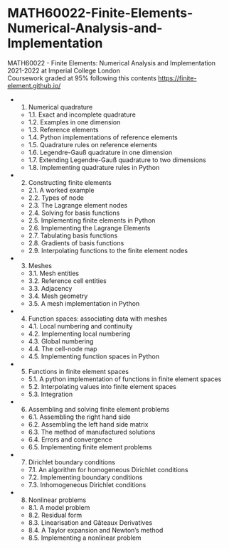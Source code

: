 # MATH60022-Finite-Elements-Numerical-Analysis-and-Implementation
MATH60022 - Finite Elements: Numerical Analysis and Implementation 2021-2022 at Imperial College London\
Coursework graded at 95% following this contents https://finite-element.github.io/
- 1. Numerical quadrature
  - 1.1. Exact and incomplete quadrature
  - 1.2. Examples in one dimension
  - 1.3. Reference elements
  - 1.4. Python implementations of reference elements
  - 1.5. Quadrature rules on reference elements
  - 1.6. Legendre-Gauß quadrature in one dimension
  - 1.7. Extending Legendre-Gauß quadrature to two dimensions
  - 1.8. Implementing quadrature rules in Python
- 2. Constructing finite elements
  - 2.1. A worked example
  - 2.2. Types of node
  - 2.3. The Lagrange element nodes
  - 2.4. Solving for basis functions
  - 2.5. Implementing finite elements in Python
  - 2.6. Implementing the Lagrange Elements
  - 2.7. Tabulating basis functions
  - 2.8. Gradients of basis functions
  - 2.9. Interpolating functions to the finite element nodes
- 3. Meshes
  - 3.1. Mesh entities
  - 3.2. Reference cell entities
  - 3.3. Adjacency
  - 3.4. Mesh geometry
  - 3.5. A mesh implementation in Python
- 4. Function spaces: associating data with meshes
  - 4.1. Local numbering and continuity
  - 4.2. Implementing local numbering
  - 4.3. Global numbering
  - 4.4. The cell-node map
  - 4.5. Implementing function spaces in Python
- 5. Functions in finite element spaces
  - 5.1. A python implementation of functions in finite element spaces
  - 5.2. Interpolating values into finite element spaces
  - 5.3. Integration
- 6. Assembling and solving finite element problems
  - 6.1. Assembling the right hand side
  - 6.2. Assembling the left hand side matrix
  - 6.3. The method of manufactured solutions 
  - 6.4. Errors and convergence
  - 6.5. Implementing finite element problems
- 7. Dirichlet boundary conditions
  - 7.1. An algorithm for homogeneous Dirichlet conditions
  - 7.2. Implementing boundary conditions
  - 7.3. Inhomogeneous Dirichlet conditions
- 8. Nonlinear problems
  - 8.1. A model problem
  - 8.2. Residual form
  - 8.3. Linearisation and Gâteaux Derivatives
  - 8.4. A Taylor expansion and Newton’s method
  - 8.5. Implementing a nonlinear problem
